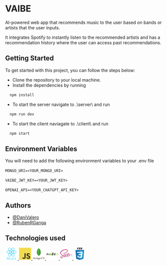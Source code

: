 # VAIBE

AI-powered web app that recommends music to the user based on bands or artists that the user inputs. 

It integrates Spotify to instantly listen to the recommended artists and has a recommendation history where the user can access past recommendations.




## Getting Started

To get started with this project, you can follow the steps below:

- Clone the repository to your local machine.
- Install the dependencies by running 
```bash
  npm install
```

- To start the server navigate to .\server\ and run
```bash
  npm run dev
```

- To start the client naviagate to .\client\ and run 
```bash
  npm start
```
## Environment Variables

You will need to add the following environment variables to your .env file

`MONGO_URI=<YOUR_MONGO_URI>`

`VAIBE_JWT_KEY=<YOUR_JWT_KEY>`

`OPENAI_API=<YOUR_CHATGPT_API_KEY>`

## Authors

- [@DaniValero](https://github.com/DaniValero)
- [@RubenRGanga](https://github.com/RubenRGanga)


## Technologies used

 <a href="https://reactjs.org/" target="_blank" rel="noreferrer"> <img src="https://raw.githubusercontent.com/devicons/devicon/master/icons/react/react-original-wordmark.svg" alt="react" width="40" height="40"/> </a> <a href="https://developer.mozilla.org/en-US/docs/Web/JavaScript" target="_blank" rel="noreferrer"> <img src="https://raw.githubusercontent.com/devicons/devicon/master/icons/javascript/javascript-original.svg" alt="javascript" width="40" height="40"/> </a> <a href="https://www.mongodb.com/" target="_blank" rel="noreferrer"> <img src="https://raw.githubusercontent.com/devicons/devicon/master/icons/mongodb/mongodb-original-wordmark.svg" alt="mongodb" width="40" height="40"/> </a>  <a href="https://nodejs.org" target="_blank" rel="noreferrer"> <img src="https://raw.githubusercontent.com/devicons/devicon/master/icons/nodejs/nodejs-original-wordmark.svg" alt="nodejs" width="40" height="40"/> </a>  <a href="https://sass-lang.com" target="_blank" rel="noreferrer"> <img src="https://raw.githubusercontent.com/devicons/devicon/master/icons/sass/sass-original.svg" alt="sass" width="40" height="40"/> </a> <a href="https://www.w3schools.com/css/" target="_blank" rel="noreferrer"> <img src="https://raw.githubusercontent.com/devicons/devicon/master/icons/css3/css3-original-wordmark.svg" alt="css3" width="40" height="40"/> </a>

